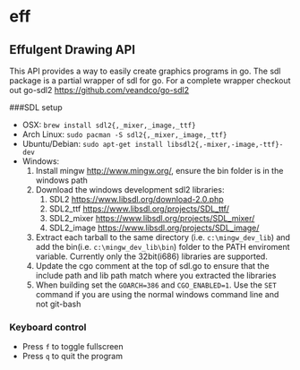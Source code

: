 # eff
Effulgent Drawing API
---
This API provides a way to easily create graphics programs in go.
The sdl package is a partial wrapper of sdl for go.  For a complete wrapper checkout out go-sdl2 <https://github.com/veandco/go-sdl2>

###SDL setup
* OSX: `brew install sdl2{,_mixer,_image,_ttf}`
* Arch Linux: `sudo pacman -S sdl2{,_mixer,_image,_ttf}`
* Ubuntu/Debian: `sudo apt-get install libsdl2{,-mixer,-image,-ttf}-dev `
* Windows:
    1. Install mingw <http://www.mingw.org/>, ensure the bin folder is in the windows path
    2. Download the windows development sdl2 libraries:
        1. SDL2 <https://www.libsdl.org/download-2.0.php>
        2. SDL2_ttf <https://www.libsdl.org/projects/SDL_ttf/>
        3. SDL2_mixer <https://www.libsdl.org/projects/SDL_mixer/>
        4. SDL2_image <https://www.libsdl.org/projects/SDL_image/>
    3. Extract each tarball to the same directory (i.e. `c:\mingw_dev_lib`) and add the bin(i.e. `c:\mingw_dev_lib\bin`) folder to the PATH enviroment variable.  Currently only the 32bit(i686) libraries are supported.
    4. Update the cgo comment at the top of sdl.go to ensure that the include path and lib path match where you extracted the libraries
    5. When building set the `GOARCH=386` and `CGO_ENABLED=1`. Use the `SET` command if you are using the normal windows command line and not git-bash

### Keyboard control
* Press `f` to toggle fullscreen
* Press `q` to quit the program
